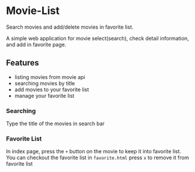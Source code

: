 # Movie-List
Search movies and add/delete movies in favorite list.

A simple web application for movie select(search), check detail information, and add in favorite page. 

## Features
- listing movies from movie api
- searching movies by title
- add movies to your favorite list
- manage your favorite list

### Searching
Type the title of the movies in search bar
### Favorite List
In index page, press the `+` button on the movie to keep it into favorite list.
You can checkout the favorite list in `favorite.html`
press `x` to remove it from favorite list
